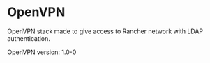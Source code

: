 # OpenVPN

OpenVPN stack made to give access to Rancher network with LDAP authentication.

OpenVPN version: 1.0-0